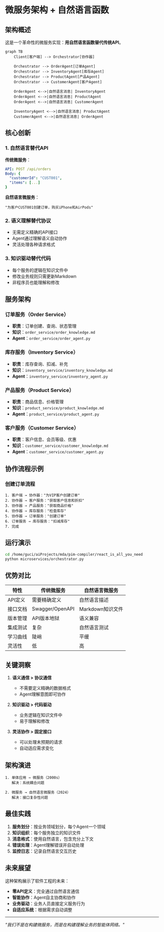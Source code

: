 # 微服务架构 + 自然语言函数

## 架构概述

这是一个革命性的微服务实现：**用自然语言函数替代传统API**。

```mermaid
graph TB
    Client[客户端] --> Orchestrator[协作器]
    
    Orchestrator --> OrderAgent[订单Agent]
    Orchestrator --> InventoryAgent[库存Agent]
    Orchestrator --> ProductAgent[产品Agent]
    Orchestrator --> CustomerAgent[客户Agent]
    
    OrderAgent <-->|自然语言消息| InventoryAgent
    OrderAgent <-->|自然语言消息| ProductAgent
    OrderAgent <-->|自然语言消息| CustomerAgent
    
    InventoryAgent <-->|自然语言消息| ProductAgent
    CustomerAgent <-->|自然语言消息| OrderAgent
```

## 核心创新

### 1. 自然语言替代API
**传统微服务**：
```yaml
API: POST /api/orders
Body: {
  "customerId": "CUST001",
  "items": [...]
}
```

**自然语言微服务**：
```
"为客户CUST001创建订单，购买iPhone和AirPods"
```

### 2. 语义理解替代协议
- 无需定义精确的API接口
- Agent通过理解语义自动协作
- 灵活处理各种请求格式

### 3. 知识驱动替代代码
- 每个服务的逻辑在知识文件中
- 修改业务规则只需更新Markdown
- 非程序员也能理解和修改

## 服务架构

### 订单服务（Order Service）
- **职责**：订单创建、查询、状态管理
- **知识**：`order_service/order_knowledge.md`
- **Agent**：`order_service/order_agent.py`

### 库存服务（Inventory Service）
- **职责**：库存查询、扣减、补充
- **知识**：`inventory_service/inventory_knowledge.md`
- **Agent**：`inventory_service/inventory_agent.py`

### 产品服务（Product Service）
- **职责**：商品信息、价格管理
- **知识**：`product_service/product_knowledge.md`
- **Agent**：`product_service/product_agent.py`

### 客户服务（Customer Service）
- **职责**：客户信息、会员等级、优惠
- **知识**：`customer_service/customer_knowledge.md`
- **Agent**：`customer_service/customer_agent.py`

## 协作流程示例

### 创建订单流程
```
1. 客户端 → 协作器："为VIP客户创建订单"
2. 协作器 → 客户服务："获取客户信息和折扣"
3. 协作器 → 产品服务："获取商品价格"
4. 协作器 → 库存服务："检查库存"
5. 协作器 → 订单服务："创建订单"
6. 订单服务 → 库存服务："扣减库存"
7. 完成
```

## 运行演示

```bash
cd /home/guci/aiProjects/mda/pim-compiler/react_is_all_you_need
python microservices/orchestrator.py
```

## 优势对比

| 特性 | 传统微服务 | 自然语言微服务 |
|------|-----------|---------------|
| API定义 | 需要精确定义 | 自然语言描述 |
| 接口文档 | Swagger/OpenAPI | Markdown知识文件 |
| 版本管理 | API版本地狱 | 语义兼容 |
| 集成测试 | 复杂 | 自然语言测试 |
| 学习曲线 | 陡峭 | 平缓 |
| 灵活性 | 低 | 高 |

## 关键洞察

1. **语义通信 > 协议通信**
   - 不需要定义精确的数据格式
   - Agent理解意图即可协作

2. **知识驱动 > 代码驱动**
   - 业务逻辑在知识文件中
   - 易于理解和修改

3. **灵活协作 > 固定接口**
   - 可以处理未预期的请求
   - 自动适应需求变化

## 架构演进

```
1. 单体应用 → 微服务（2000s）
   解决：系统耦合问题
   
2. 微服务 → 自然语言微服务（2024）
   解决：接口复杂性问题
```

## 最佳实践

1. **服务划分**：按业务领域划分，每个Agent一个领域
2. **知识组织**：每个服务独立的知识文件
3. **消息格式**：使用自然语言，包含充分上下文
4. **错误处理**：Agent理解错误并自动处理
5. **监控日志**：记录自然语言交互历史

## 未来展望

这种架构展示了软件工程的未来：
- **零API定义**：完全通过自然语言通信
- **智能协作**：Agent自主协商和协作
- **业务驱动**：业务人员直接定义服务行为
- **自适应系统**：根据需求自动调整

---

*"我们不是在构建微服务，而是在构建理解业务的智能体网络。"*